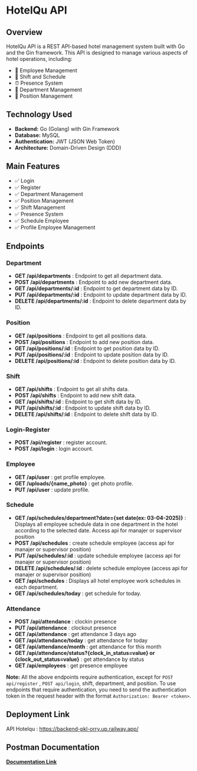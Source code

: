 # HotelQu API

## Overview
HotelQu API is a REST API-based hotel management system built with Go and the Gin framework. This API is designed to manage various aspects of hotel operations, including:

- 👥 Employee Management
- 📅 Shift and Schedule
- ⏰ Presence System
- 🏢 Department Management
- 👔 Position Management

## Technology Used
- **Backend:** Go (Golang) with Gin Framework
- **Database:** MySQL
- **Authentication:** JWT (JSON Web Token)
- **Architecture:** Domain-Driven Design (DDD)

## Main Features
- ✅ Login
- ✅ Register
- ✅ Department Management
- ✅ Position Management
- ✅ Shift Management
- ✅ Presence System
- ✅ Schedule Employee
- ✅ Profile Employee Management

## Endpoints
### Department
- **GET /api/departments** : Endpoint to get all department data.
- **POST /api/departments** : Endpoint to add new department data.
- **GET /api/departments/:id** : Endpoint to get department data by ID.
- **PUT /api/departments/:id** : Endpoint to update department data by ID.
- **DELETE /api/departments/:id** : Endpoint to delete department data by ID.

### Position

- **GET /api/positions** : Endpoint to get all positions data.
- **POST /api/positions** : Endpoint to add new position data.
- **GET /api/positions/:id** : Endpoint to get position data by ID.
- **PUT /api/positions/:id** : Endpoint to update position data by ID.
- **DELETE /api/positions/:id** : Endpoint to delete position data by ID.

### Shift

- **GET /api/shifts** : Endpoint to get all shifts data.
- **POST /api/shifts** : Endpoint to add new shift data.
- **GET /api/shifts/:id** : Endpoint to get shift data by ID.
- **PUT /api/shifts/:id** : Endpoint to update shift data by ID.
- **DELETE /api/shifts/:id** : Endpoint to delete shift data by ID.

### Login-Register
- **POST /api/register** : register account.
- **POST /api/login** : login account.

### Employee
- **GET /api/user** : get profile employee.
- **GET /uploads/{name_photo}** : get photo profile.
- **PUT /api/user** : update profile.

### Schedule
- **GET /api/schedules/department?date={set date(ex: 03-04-2025)}** : Displays all employee schedule data in one department in the hotel according to the selected date. Access api for manajer or supervisor position
- **POST /api/schedules** : create schedule employee (access api for manajer or supervisor position)
- **PUT /api/schedules/:id** : update schedule employee (access api for manajer or supervisor position)
- **DELETE /api/schedules/:id** : delete schedule employee (access api for manajer or supervisor position)
- **GET /api/schedules** : Displays all hotel employee work schedules in each department.
- **GET /api/schedules/today** : get schedule for today.

### Attendance
- **POST /api/attendance** : clockin presence
- **PUT /api/attendance** : clockout presence
- **GET /api/attendance** : get attendance 3 days ago
- **GET /api/attendance/today** : get attendance for today
- **GET /api/attendance/month** : get attendance for this month
- **GET /api/attendance/status?{clock_in_status=value} or {clock_out_status=value}** : get attendance by status
- **GET /api/employees** : get presence employee

**Note:** All the above endpoints require authentication, except for `POST api/register` , `POST api/login`, shift, department, and position. To use endpoints that require authentication, you need to send the authentication token in the request header with the format `Authorization: Bearer <token>`.

## Deployment Link
API Hotelqu : https://backend-pkl-orry.up.railway.app/

## Postman Documentation
[**Documentation Link**](https://documenter.getpostman.com/view/33562686/2sB2x6kBhN)


